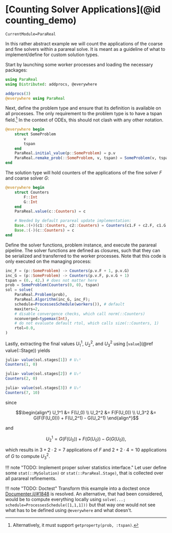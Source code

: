 # [Counting Solver Applications](@id counting_demo)

```@meta
CurrentModule=ParaReal
```

In this rather abstract example we will count the applications of the coarse
and fine solvers within a parareal solve.
It is meant as a guideline of what to implement/define for custom solution types.

Start by launching some worker processes and loading the necessary packages:

```julia
using ParaReal
using Distributed: addprocs, @everywhere

addprocs(3)
@everywhere using ParaReal
```

Next, define the problem type and ensure that its definition is available on all processes.
The only requirement to the problem type is to have a tspan field.[^1]
In the context of ODEs, this should not clash with any other notation.

[^1]: Alternatively, it must support `getproperty(prob, :tspan)`.

```julia
@everywhere begin
    struct SomeProblem
        v
        tspan
    end
    ParaReal.initial_value(p::SomeProblem) = p.v
    ParaReal.remake_prob(::SomeProblem, v, tspan) = SomeProblem(v, tspan)
end
```

The solution type will hold counters of the applications of the fine solver $F$ and coarse solver $G$:

```julia
@everywhere begin
    struct Counters
        F::Int
        G::Int
    end
    ParaReal.value(c::Counters) = c

    # Needed by default parareal update implementation:
    Base.:(+)(c1::Counters, c2::Counters) = Counters(c1.F + c2.F, c1.G + c2.G)
    Base.:(-)(c::Counters) = c
end
```

Define the solver functions, problem instance, and execute the parareal pipeline.
The solver functions are defined as closures, such that they can be serialized and transferred to the worker processes.
Note that this code is only executed on the managing process:

```julia
inc_F = (p::SomeProblem) -> Counters(p.v.F + 1, p.v.G)
inc_G = (p::SomeProblem) -> Counters(p.v.F, p.v.G + 1)
tspan = (0., 42.) # does not matter here
prob = SomeProblem(Counters(0, 0), tspan)
sol = solve(
    ParaReal.Problem(prob),
    ParaReal.Algorithm(inc_G, inc_F);
    schedule=ProcessesSchedule(workers()), # default
    maxiters=2,
    # disable convergence checks, which call norm(::Counters)
    nconverged=typemax(Int),
    # do not evaluate default rtol, which calls size(::Counters, 1)
    rtol=0.0,
)
```

Lastly, extracting the final values $U_1^1$, $U_2^2$, and $U_3^2$ using [`value`](@ref value(::Stage)) yields

```julia
julia> value(sol.stages[1]) # U₁¹
Counters(1, 0)

julia> value(sol.stages[2]) # U₂²
Counters(2, 0)

julia> value(sol.stages[3]) # U₃²
Counters(7, 10)
```

since

```math
\begin{align*}
U_1^1 &= F(U_0) \\
U_2^2 &= F(F(U_0)) \\
U_3^2 &= G(F(F(U_0))) + F(U_2^1) - G(U_2^1)
\end{align*}
```

and

```math
U_2^1 = G(F(U_0)) + F(G(U_0)) - G(G(U_0)),
```

which results in $3+2\cdot 2=7$ applications of $F$ and $2+2\cdot 4=10$ applications of $G$ to compute $U_3^2$.

!!! note "TODO: Implement proper solver statistics interface."
    Let user define some `stat(::MySolution)` or `stat(::ParaReal.Stage)`,
    that is collected over all parareal refinements.

!!! note "TODO: Doctest"
    Transform this example into a doctest once [Documenter.jl/#1848](https://github.com/JuliaDocs/Documenter.jl/issues/1848) is resolved.
    An alternative, that had been considered, would be to compute everything locally using
    ```
    solve(...; schedule=ProcessesSchedule([1,1,1]))
    ```
    but that way one would not see what has to be defined using `@everywhere` and what doesn't.
